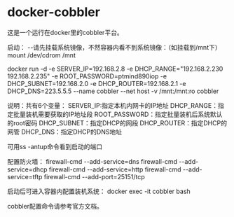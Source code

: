 # docker-cobbler
这是一个运行在docker里的cobbler平台。

启动：
--请先挂载系统镜像，不然容器内看不到系统镜像：（如挂载到/mnt下）
  mount /dev/cdrom /mnt

  docker run -d -e SERVER_IP=192.168.2.8 -e DHCP_RANGE="192.168.2.230 192.168.2.235" -e ROOT_PASSWORD=ptmind890iop -e DHCP_SUBNET=192.168.2.0 -e DHCP_ROUTER=192.168.2.1 -e DHCP_DNS=223.5.5.5 --name cobbler --net host -v /mnt:/mnt:ro cobbler

说明：共有6个变量：
  SERVER_IP:指定本机内网卡的IP地址
  DHCP_RANGE：指定批量装机需要获取的IP地址段
  ROOT_PASSWORD：指定批量装机后系统默认的root密码
  DHCP_SUBNET：指定DHCP的网段
  DHCP_ROUTER：指定DHCP的网管
  DHCP_DNS：指定DHCP的DNS地址

可用ss -antup命令看到启动的端口

配置防火墙：
  firewall-cmd --add-service=dns
  firewall-cmd --add-service=dhcp
  firewall-cmd --add-service=http
  firewall-cmd --add-service=tftp
  firewall-cmd --add-port=25151/tcp

启动后可进入容器内配置装机系统：
  docker exec -it cobbler bash

cobbler配置命令请参考官方文档。
